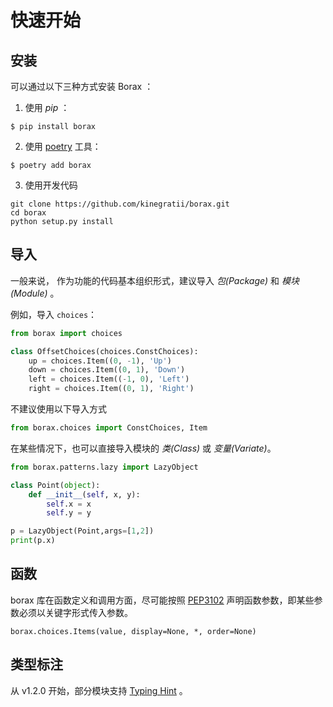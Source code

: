 # 快速开始


## 安装

可以通过以下三种方式安装 Borax ：

1) 使用 *pip* ：

```shell
$ pip install borax
```
2) 使用 [poetry](https://poetry.eustace.io/) 工具：

```shell
$ poetry add borax
```

3) 使用开发代码

```shell
git clone https://github.com/kinegratii/borax.git
cd borax
python setup.py install
```

## 导入

一般来说， 作为功能的代码基本组织形式，建议导入 *包(Package)* 和 *模块(Module)* 。

例如，导入 `choices`：

```python
from borax import choices

class OffsetChoices(choices.ConstChoices):
    up = choices.Item((0, -1), 'Up')
    down = choices.Item((0, 1), 'Down')
    left = choices.Item((-1, 0), 'Left')
    right = choices.Item((0, 1), 'Right')
```

不建议使用以下导入方式

```python
from borax.choices import ConstChoices, Item
```

在某些情况下，也可以直接导入模块的 *类(Class)* 或 *变量(Variate)*。

```python
from borax.patterns.lazy import LazyObject

class Point(object):
    def __init__(self, x, y):
        self.x = x
        self.y = y

p = LazyObject(Point,args=[1,2])
print(p.x)
```

## 函数

borax 库在函数定义和调用方面，尽可能按照 [PEP3102](https://www.python.org/dev/peps/pep-3102/) 声明函数参数，即某些参数必须以关键字形式传入参数。

```
borax.choices.Items(value, display=None, *, order=None)
```

## 类型标注

从 v1.2.0 开始，部分模块支持 [Typing Hint](https://docs.python.org/3/library/typing.html) 。